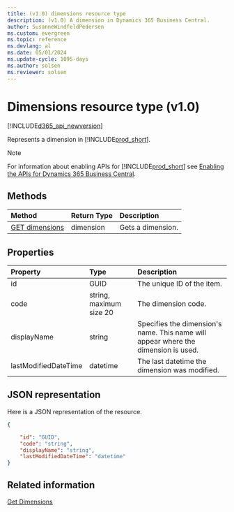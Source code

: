 ```yaml
---
title: (v1.0) dimensions resource type
description: (v1.0) A dimension in Dynamics 365 Business Central.
author: SusanneWindfeldPedersen
ms.custom: evergreen
ms.topic: reference
ms.devlang: al
ms.date: 05/01/2024
ms.update-cycle: 1095-days
ms.author: solsen
ms.reviewer: solsen
---
```


# Dimensions resource type (v1.0)

[!INCLUDE[d365_api_newversion](../../../includes/d365_api_newversion.md)]

Represents a dimension in [!INCLUDE[prod_short](../../../includes/prod_short.md)].

> [!NOTE]  
> For information about enabling APIs for [!INCLUDE[prod_short](../../../includes/prod_short.md)] see [Enabling the APIs for Dynamics 365 Business Central](../enabling-apis-for-dynamics-nav.md).

## Methods

| Method       | Return Type  |Description|
|:-------------|:-------------|:----------|
|[GET dimensions](../api/dynamics_dimension_get.md)|dimension|Gets a dimension.|


## Properties

| Property           | Type                  |Description               |
|:-------------------|:----------------------|:-------------------------|
|id                  |GUID                   |The unique ID of the item.|
|code                |string, maximum size 20|The dimension code.       |
|displayName         |string                 |Specifies the dimension's name. This name will appear where the dimension is used.|
|lastModifiedDateTime|datetime               |The last datetime the dimension was modified.|  


## JSON representation

Here is a JSON representation of the resource.


```json
{

    "id": "GUID",
    "code": "string",
    "displayName": "string",
    "lastModifiedDateTime": "datetime"
}
```


## Related information
  
[Get Dimensions](../api/dynamics_dimension_get.md)  